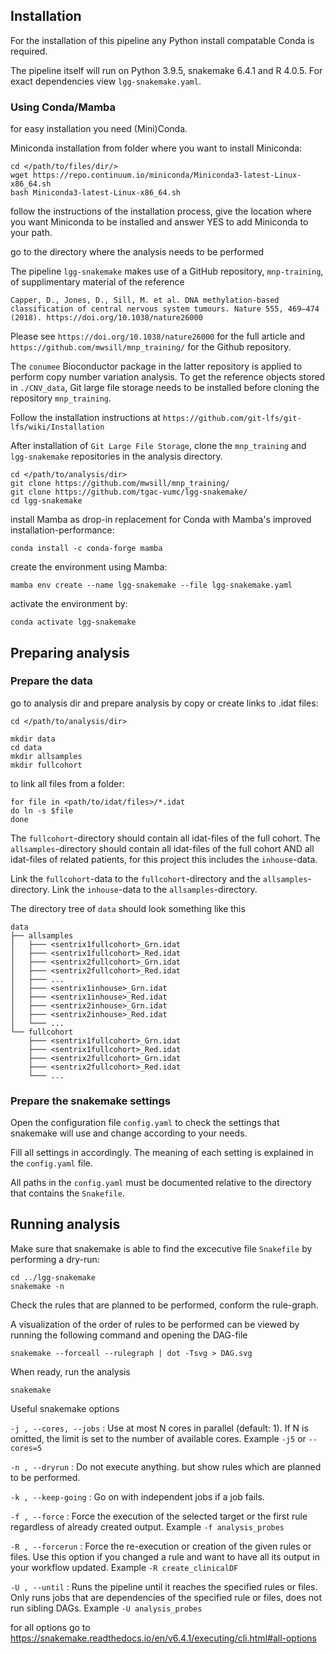 <!--
<p align="center">
  <img width="100%" height="100%" src="https://github.com/tgac-vumc/lgg-snakemake/blob/master/DAG_all.svg">
</p>
-->
## Installation

For the installation of this pipeline any Python install compatable Conda is required.

The pipeline itself will run on Python 3.9.5, snakemake 6.4.1 and R 4.0.5. For exact dependencies view `lgg-snakemake.yaml`.

### Using Conda/Mamba

for easy installation you need (Mini)Conda.

Miniconda installation from folder where you want to install Miniconda:

```
cd </path/to/files/dir/>
wget https://repo.continuum.io/miniconda/Miniconda3-latest-Linux-x86_64.sh
bash Miniconda3-latest-Linux-x86_64.sh
```

follow the instructions of the installation process, give the location where you want Miniconda to be installed and answer YES to add Miniconda to your path.

go to the directory where the analysis needs to be performed

The pipeline `lgg-snakemake` makes use of a GitHub repository, `mnp-training`, of supplimentary material of the reference
```
Capper, D., Jones, D., Sill, M. et al. DNA methylation-based classification of central nervous system tumours. Nature 555, 469–474 (2018). https://doi.org/10.1038/nature26000
```
Please see `https://doi.org/10.1038/nature26000` for the full article and `https://github.com/mwsill/mnp_training/` for the Github repository.

The `conumee` Bioconductor package in the latter repository is applied to perform copy number variation analysis. To get the reference objects stored in `./CNV_data`, Git large file storage needs to be installed before cloning the repository `mnp_training`.

Follow the installation instructions at `https://github.com/git-lfs/git-lfs/wiki/Installation`

After installation of `Git Large File Storage`, clone the `mnp_training` and `lgg-snakemake` repositories in the analysis directory.

```
cd </path/to/analysis/dir>
git clone https://github.com/mwsill/mnp_training/
git clone https://github.com/tgac-vumc/lgg-snakemake/
cd lgg-snakemake
```

install Mamba as drop-in replacement for Conda with Mamba's improved installation-performance:

```
conda install -c conda-forge mamba
```

create the environment using Mamba:

```
mamba env create --name lgg-snakemake --file lgg-snakemake.yaml
```

activate the environment by:

```
conda activate lgg-snakemake
```

## Preparing analysis

### Prepare the data

go to analysis dir and prepare analysis by copy or create links to .idat files:

```
cd </path/to/analysis/dir>

mkdir data
cd data
mkdir allsamples
mkdir fullcohort
```

to link all files from a folder:

```
for file in <path/to/idat/files>/*.idat
do ln -s $file
done
```

The `fullcohort`-directory should contain all idat-files of the full cohort.
The `allsamples`-directory should contain all idat-files of the full cohort AND all idat-files of related patients, for this project this includes the `inhouse`-data.

Link the `fullcohort`-data to the `fullcohort`-directory and the `allsamples`-directory.
Link the `inhouse`-data to the `allsamples`-directory.

The directory tree of `data` should look something like this

```
data
├── allsamples
│   ├─── <sentrix1fullcohort>_Grn.idat
│   ├─── <sentrix1fullcohort>_Red.idat
│   ├─── <sentrix2fullcohort>_Grn.idat
│   ├─── <sentrix2fullcohort>_Red.idat
│   ├─── ...
│   ├─── <sentrix1inhouse>_Grn.idat
│   ├─── <sentrix1inhouse>_Red.idat
│   ├─── <sentrix2inhouse>_Grn.idat
│   ├─── <sentrix2inhouse>_Red.idat
│   └─── ...
└── fullcohort
    ├─── <sentrix1fullcohort>_Grn.idat
    ├─── <sentrix1fullcohort>_Red.idat
    ├─── <sentrix2fullcohort>_Grn.idat
    ├─── <sentrix2fullcohort>_Red.idat
    └─── ...
```
### Prepare the snakemake settings

Open the configuration file `config.yaml` to check the settings that snakemake will use and change according to your needs.

Fill all settings in accordingly. The meaning of each setting is explained in the `config.yaml` file.

All paths in the `config.yaml` must be documented relative to the directory that contains the `Snakefile`.

## Running analysis

Make sure that snakemake is able to find the excecutive file `Snakefile` by performing a dry-run:

```
cd ../lgg-snakemake
snakemake -n
```

Check the rules that are planned to be performed, conform the rule-graph.

A visualization of the order of rules to be performed can be viewed by running the following command and opening the DAG-file

```
snakemake --forceall --rulegraph | dot -Tsvg > DAG.svg
```

When ready, run the analysis

```
snakemake
```

Useful snakemake options

`-j , --cores, --jobs` : Use at most N cores in parallel (default: 1). If N is omitted, the limit is set to the number of available cores. Example `-j5` or `--cores=5`

`-n , --dryrun` : Do not execute anything. but show rules which are planned to be performed.

`-k , --keep-going` : Go on with independent jobs if a job fails.

`-f , --force` : Force the execution of the selected target or the first rule regardless of already created output. Example `-f analysis_probes`

`-R , --forcerun` : Force the re-execution or creation of the given rules or files. Use this option if you changed a rule and want to have all its output in your workflow updated. Example `-R create_clinicalDF`

`-U , --until` : Runs the pipeline until it reaches the specified rules or files. Only runs jobs that are dependencies of the specified rule or files, does not run sibling DAGs. Example `-U analysis_probes`

for all options go to https://snakemake.readthedocs.io/en/v6.4.1/executing/cli.html#all-options
